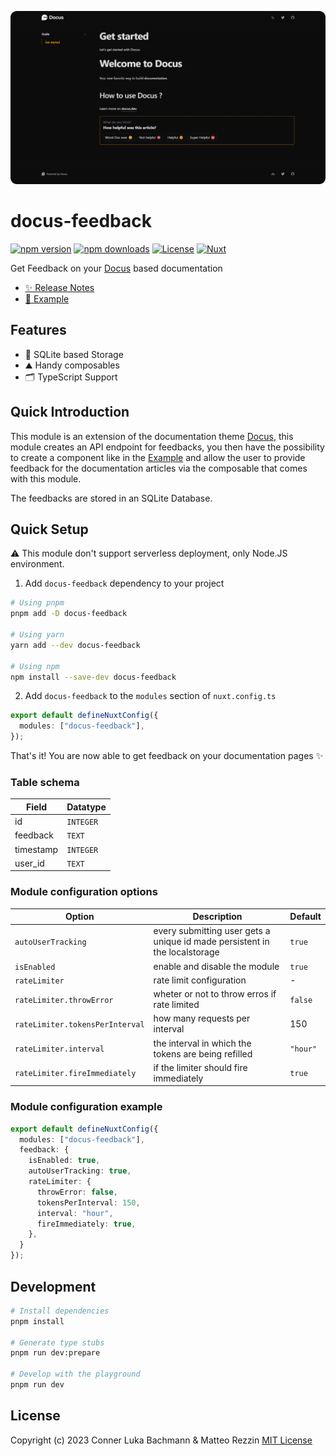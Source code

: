 ![/](https://github.com/Intevel/docus-feedback/blob/master/preview.png?raw=true)

# docus-feedback

[![npm version][npm-version-src]][npm-version-href]
[![npm downloads][npm-downloads-src]][npm-downloads-href]
[![License][license-src]][license-href]
[![Nuxt][nuxt-src]][nuxt-href]

Get Feedback on your [Docus](https://docus.dev) based documentation

- [✨ Release Notes](/CHANGELOG.md)
- [🏀 Example](https://codesandbox.io/p/sandbox/docus-feedback-example-8ucvjh?file=%2FREADME.md)

## Features

- 💾 SQLite based Storage
- ⛰ Handy composables
- 🗂 TypeScript Support

## Quick Introduction

This module is an extension of the documentation theme [Docus](https://docus.dev), this module creates an API endpoint for feedbacks, you then have the possibility to create a component like in the [Example](https://codesandbox.io/p/sandbox/docus-feedback-example-8ucvjh?file=%2FREADME.md) and allow the user to provide feedback for the documentation articles via the composable that comes with this module.

The feedbacks are stored in an SQLite Database.

## Quick Setup

⚠️ This module don't support serverless deployment, only Node.JS environment. 

1. Add `docus-feedback` dependency to your project

```bash
# Using pnpm
pnpm add -D docus-feedback

# Using yarn
yarn add --dev docus-feedback

# Using npm
npm install --save-dev docus-feedback
```

2. Add `docus-feedback` to the `modules` section of `nuxt.config.ts`

```ts
export default defineNuxtConfig({
  modules: ["docus-feedback"],
});
```

That's it! You are now able to get feedback on your documentation pages ✨

### Table schema

| Field     | Datatype  |
| --------- | --------- |
| id        | `INTEGER` |
| feedback  | `TEXT`    |
| timestamp | `INTEGER` |
| user_id   | `TEXT`    |

### Module configuration options

| Option                          | Description                                                                | Default  |
| ------------------------------- | -------------------------------------------------------------------------- | -------- |
| `autoUserTracking`              | every submitting user gets a unique id made persistent in the localstorage | `true`   |
| `isEnabled`                     | enable and disable the module                                              | `true`   |
| `rateLimiter`                   | rate limit configuration                                                   | -        |
| `rateLimiter.throwError`        | wheter or not to throw erros if rate limited                               | `false`  |
| `rateLimiter.tokensPerInterval` | how many requests per interval                                             | 150      |
| `rateLimiter.interval`          | the interval in which the tokens are being refilled                        | `"hour"` |
| `rateLimiter.fireImmediately`   | if the limiter should fire immediately                                     | `true`   |

### Module configuration example

```ts
export default defineNuxtConfig({
  modules: ["docus-feedback"],
  feedback: {
    isEnabled: true,
    autoUserTracking: true,
    rateLimiter: {
      throwError: false,
      tokensPerInterval: 150,
      interval: "hour",
      fireImmediately: true,
    },
  }
});
```

## Development

```bash
# Install dependencies
pnpm install

# Generate type stubs
pnpm run dev:prepare

# Develop with the playground
pnpm run dev
```

## License

Copyright (c) 2023 Conner Luka Bachmann & Matteo Rezzin
[MIT License](./LICENSE)

<!-- Badges -->

[npm-version-src]: https://img.shields.io/npm/v/docus-feedback/latest.svg?style=flat&colorA=18181B&colorB=28CF8D
[npm-version-href]: https://npmjs.com/package/docus-feedback
[npm-downloads-src]: https://img.shields.io/npm/dm/docus-feedback.svg?style=flat&colorA=18181B&colorB=28CF8D
[npm-downloads-href]: https://npmjs.com/package/docus-feedback
[license-src]: https://img.shields.io/npm/l/docus-feedback.svg?style=flat&colorA=18181B&colorB=28CF8D
[license-href]: https://npmjs.com/package/docus-feedback
[nuxt-src]: https://img.shields.io/badge/Nuxt-18181B?logo=nuxt.js
[nuxt-href]: https://nuxt.com
